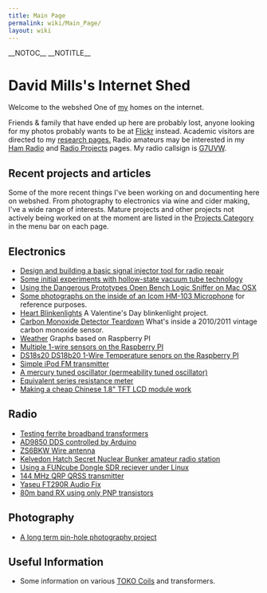 ```yaml
---
title: Main Page
permalink: wiki/Main_Page/
layout: wiki
---
```


\_\_NOTOC\_\_ \_\_NOTITLE\_\_

David Mills's Internet Shed
===========================

Welcome to the webshed One of [my](/wiki/About_Me "wikilink") homes on the
internet.

Friends & family that have ended up here are probably lost, anyone
looking for my photos probably wants to be at
[Flickr](http://www.flickr.com/photos/dtl/) instead. Academic visitors
are directed to my [research pages.](/wiki/Research_Interests "wikilink")
Radio amateurs may be interested in my [Ham Radio](/wiki/Ham_Radio "wikilink")
and [Radio Projects](/wiki/Category%3ARadio "wikilink") pages. My radio
callsign is [G7UVW](/wiki/G7UVW "wikilink").  
  

  
Recent projects and articles
----------------------------

Some of the more recent things I've been working on and documenting here
on webshed. From photography to electronics via wine and cider making,
I've a wide range of interests. Mature projects and other projects not
actively being worked on at the moment are listed in the [Projects
Category](/wiki/Category%3AProjects "wikilink") in the menu bar on each
page.  

Electronics
-----------

-   [Design and building a basic signal injector tool for radio
    repair](/wiki/Signal_Injector "wikilink")
-   [Some initial experiments with hollow-state vacuum tube
    technology](/wiki/Tube_Experiments_1 "wikilink")
-   [Using the Dangerous Prototypes Open Bench Logic Sniffer on Mac
    OSX](/wiki/Open_Bench_Logic_Sniffer_OSX "wikilink")
-   [Some photographs on the inside of an Icom HM-103
    Microphone](/wiki/Icom_HM103 "wikilink") for reference purposes.
-   [Heart Blinkenlights](/wiki/Heart_Blinkenlights "wikilink") A Valentine's
    Day blinkenlight project.
-   [Carbon Monoxide Detector
    Teardown](/wiki/Carbon_Monoxide_Detector_Teardown "wikilink") What's
    inside a 2010/2011 vintage carbon monoxide sensor.
-   [Weather](/wiki/Weather "wikilink") Graphs based on Raspberry PI 
-   [Multiple 1-wire sensors on the Raspberry
    PI](/wiki/RaspberryPI_Multiple_DS1820 "wikilink")
-   [DS18s20 DS18b20 1-Wire Temperature senors on the Raspberry
    PI](/wiki/RaspberryPI_DS1820 "wikilink")
-   [Simple iPod FM transmitter](/wiki/Simple_iPod_Tx "wikilink")
-   [A mercury tuned oscillator (permeability tuned
    oscillator)](/wiki/Mercury_PTO "wikilink")
-   [Equivalent series resistance meter](/wiki/ESR_meter "wikilink")
-   [Making a cheap Chinese 1.8" TFT LCD module
    work](18tftbreakout "wikilink")

  

Radio
-----

-   [Testing ferrite broadband
    transformers](/wiki/FT50-43_and_FT50-26_Transformers "wikilink")
-   [AD9850 DDS controlled by Arduino](/wiki/AD9850_Arduino "wikilink")
-   [ZS6BKW Wire antenna](/wiki/ZS6BKW_antenna "wikilink")
-   [Kelvedon Hatch Secret Nuclear Bunker amateur radio
    station](/wiki/GB0SNB "wikilink")
-   [Using a FUNcube Dongle SDR reciever under
    Linux](/wiki/FUNcube-Dongle-Linux "wikilink")
-   [144 MHz QRP QRSS transmitter](/wiki/QRSS_2m "wikilink")
-   [Yaseu FT290R Audio Fix](/wiki/FT290-Audio "wikilink")
-   [80m band RX using only PNP transistors](/wiki/PNP-80 "wikilink")  
      

Photography
-----------

-   [A long term pin-hole photography project](/wiki/Solargraphy "wikilink")

Useful Information
------------------

-   Some information on various [TOKO Coils](/wiki/TOKO_Coils "wikilink") and
    transformers.

  

